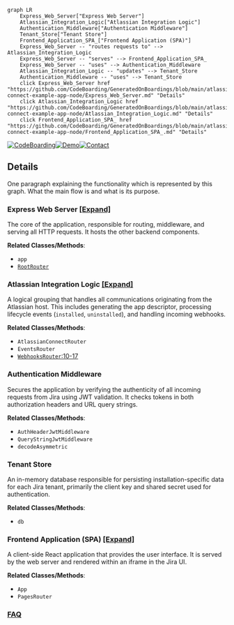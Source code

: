 ```mermaid
graph LR
    Express_Web_Server["Express Web Server"]
    Atlassian_Integration_Logic["Atlassian Integration Logic"]
    Authentication_Middleware["Authentication Middleware"]
    Tenant_Store["Tenant Store"]
    Frontend_Application_SPA_["Frontend Application (SPA)"]
    Express_Web_Server -- "routes requests to" --> Atlassian_Integration_Logic
    Express_Web_Server -- "serves" --> Frontend_Application_SPA_
    Express_Web_Server -- "uses" --> Authentication_Middleware
    Atlassian_Integration_Logic -- "updates" --> Tenant_Store
    Authentication_Middleware -- "uses" --> Tenant_Store
    click Express_Web_Server href "https://github.com/CodeBoarding/GeneratedOnBoardings/blob/main/atlassian-connect-example-app-node/Express_Web_Server.md" "Details"
    click Atlassian_Integration_Logic href "https://github.com/CodeBoarding/GeneratedOnBoardings/blob/main/atlassian-connect-example-app-node/Atlassian_Integration_Logic.md" "Details"
    click Frontend_Application_SPA_ href "https://github.com/CodeBoarding/GeneratedOnBoardings/blob/main/atlassian-connect-example-app-node/Frontend_Application_SPA_.md" "Details"
```

[![CodeBoarding](https://img.shields.io/badge/Generated%20by-CodeBoarding-9cf?style=flat-square)](https://github.com/CodeBoarding/GeneratedOnBoardings)[![Demo](https://img.shields.io/badge/Try%20our-Demo-blue?style=flat-square)](https://www.codeboarding.org/demo)[![Contact](https://img.shields.io/badge/Contact%20us%20-%20contact@codeboarding.org-lightgrey?style=flat-square)](mailto:contact@codeboarding.org)

## Details

One paragraph explaining the functionality which is represented by this graph. What the main flow is and what is its purpose.

### Express Web Server [[Expand]](./Express_Web_Server.md)
The core of the application, responsible for routing, middleware, and serving all HTTP requests. It hosts the other backend components.


**Related Classes/Methods**:

- `app`
- <a href="https://github.com/atlassian/atlassian-connect-example-app-node/blob/main/src/routes/router.ts" target="_blank" rel="noopener noreferrer">`RootRouter`</a>


### Atlassian Integration Logic [[Expand]](./Atlassian_Integration_Logic.md)
A logical grouping that handles all communications originating from the Atlassian host. This includes generating the app descriptor, processing lifecycle events (`installed`, `uninstalled`), and handling incoming webhooks.


**Related Classes/Methods**:

- `AtlassianConnectRouter`
- `EventsRouter`
- <a href="https://github.com/atlassian/atlassian-connect-example-app-node/blob/main/src/routes/webhooks.ts#L10-L17" target="_blank" rel="noopener noreferrer">`WebhooksRouter`:10-17</a>


### Authentication Middleware
Secures the application by verifying the authenticity of all incoming requests from Jira using JWT validation. It checks tokens in both authorization headers and URL query strings.


**Related Classes/Methods**:

- `AuthHeaderJwtMiddleware`
- `QueryStringJwtMiddleware`
- `decodeAsymmetric`


### Tenant Store
An in-memory database responsible for persisting installation-specific data for each Jira tenant, primarily the client key and shared secret used for authentication.


**Related Classes/Methods**:

- `db`


### Frontend Application (SPA) [[Expand]](./Frontend_Application_SPA_.md)
A client-side React application that provides the user interface. It is served by the web server and rendered within an iframe in the Jira UI.


**Related Classes/Methods**:

- `App`
- `PagesRouter`




### [FAQ](https://github.com/CodeBoarding/GeneratedOnBoardings/tree/main?tab=readme-ov-file#faq)